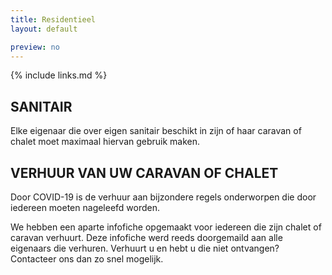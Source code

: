 ```yaml
---
title: Residentieel
layout: default

preview: no
---
```


{% include links.md %}

## SANITAIR

Elke eigenaar die over eigen sanitair beschikt in zijn of haar caravan of chalet moet maximaal
hiervan gebruik maken.

## VERHUUR VAN UW CARAVAN OF CHALET

Door COVID-19 is de verhuur aan bijzondere regels onderworpen die door iedereen
moeten nageleefd worden.

We hebben een aparte infofiche opgemaakt voor iedereen die zijn chalet of caravan verhuurt.
Deze infofiche werd reeds doorgemaild aan alle eigenaars die verhuren. Verhuurt u en hebt
u die niet ontvangen? Contacteer ons dan zo snel mogelijk.